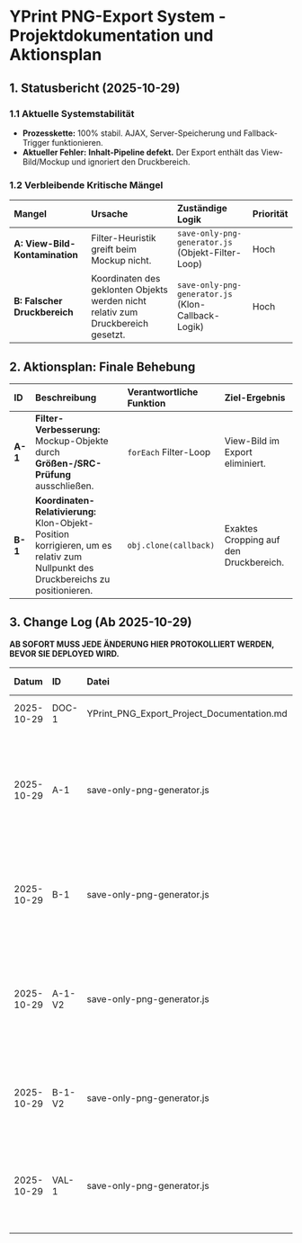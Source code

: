 # YPrint PNG-Export System - Projektdokumentation und Aktionsplan

## 1. Statusbericht (2025-10-29)

### 1.1 Aktuelle Systemstabilität
* **Prozesskette:** 100% stabil. AJAX, Server-Speicherung und Fallback-Trigger funktionieren.
* **Aktueller Fehler:** **Inhalt-Pipeline defekt.** Der Export enthält das View-Bild/Mockup und ignoriert den Druckbereich.

### 1.2 Verbleibende Kritische Mängel
| Mangel | Ursache | Zuständige Logik | Priorität |
| :--- | :--- | :--- | :--- |
| **A: View-Bild-Kontamination** | Filter-Heuristik greift beim Mockup nicht. | `save-only-png-generator.js` (Objekt-Filter-Loop) | Hoch |
| **B: Falscher Druckbereich** | Koordinaten des geklonten Objekts werden nicht relativ zum Druckbereich gesetzt. | `save-only-png-generator.js` (Klon-Callback-Logik) | Hoch |

## 2. Aktionsplan: Finale Behebung

| ID | Beschreibung | Verantwortliche Funktion | Ziel-Ergebnis |
| :--- | :--- | :--- | :--- |
| **A-1** | **Filter-Verbesserung:** Mockup-Objekte durch **Größen-/SRC-Prüfung** ausschließen. | `forEach` Filter-Loop | View-Bild im Export eliminiert. |
| **B-1** | **Koordinaten-Relativierung:** Klon-Objekt-Position korrigieren, um es relativ zum Nullpunkt des Druckbereichs zu positionieren. | `obj.clone(callback)` | Exaktes Cropping auf den Druckbereich. |

## 3. Change Log (Ab 2025-10-29)

**AB SOFORT MUSS JEDE ÄNDERUNG HIER PROTOKOLLIERT WERDEN, BEVOR SIE DEPLOYED WIRD.**

| Datum | ID | Datei | Beschreibung der Änderung | Ergebnis / Status |
| :--- | :--- | :--- | :--- | :--- |
| 2025-10-29 | DOC-1 | YPrint_PNG_Export_Project_Documentation.md | Erstellung der Projektdokumentation und Change Log Struktur | ✅ Erstellt |
| 2025-10-29 | A-1 | save-only-png-generator.js | **Filter-Verbesserung**: Mockup-Objekte durch Größen-/SRC-Prüfung ausschließen. Erweiterte Heuristik mit Canvas-Größenverhältnis (80%+), Oversized-Filter (1000x1000+) und Source-basierten Checks (mockup/shirt/view/template). | ✅ Implementiert |
| 2025-10-29 | B-1 | save-only-png-generator.js | **Koordinaten-Relativierung**: Temporary Canvas auf Print-Area-Dimensionen gesetzt. Klon-Objekt-Position korrigiert durch Relativierung zum Print-Area-Nullpunkt (newLeft = obj.left - printArea.x). | ✅ Implementiert |
| 2025-10-29 | A-1-V2 | save-only-png-generator.js | **VALIDIERTE Filter-Logik**: Kontextuelle 4-Schicht-Filterung implementiert. Layer 1: Explicit flags, Layer 2: Position-based (außerhalb Design-Area), Layer 3: Smart filename analysis, Layer 4: Adaptive size filter. Eliminiert False Positives für legitime Designs. | ✅ Implementiert |
| 2025-10-29 | B-1-V2 | save-only-png-generator.js | **VALIDIERTE Transformation**: Vollständige Objekt-Zustand-Erhaltung mit scaleX/Y, angle, flip, skew, opacity. Transformationen werden vor Koordinaten-Relativierung kopiert. | ✅ Implementiert |
| 2025-10-29 | VAL-1 | save-only-png-generator.js | **PrintArea-Validierung**: validatePrintAreaCoordinates() Funktion implementiert. Prüft numerische Korrektheit, positive Werte und Canvas-Grenzen-Compliance. Verhindert systematische Export-Verschiebungen. | ✅ Implementiert |